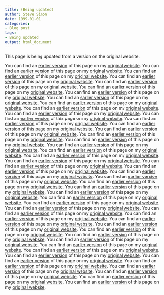 ```yaml
---
title: (Being updated)
author: Steve Simon
date: 1999-01-01
categories:
- Blog post
tags:
- Being updated
output: html_document
---
```


This page is being updated from a version on the original website.

<!---More--->

You can find an [earlier version](http://www.pmean.com/99/arrayBibliography.htm) of this page on my [original website](http://www.pmean.com/original_site.html).
You can find an [earlier version](http://www.pmean.com/99/arrayDataManagement.htm) of this page on my [original website](http://www.pmean.com/original_site.html).
You can find an [earlier version](http://www.pmean.com/99/arrayDesign.htm) of this page on my [original website](http://www.pmean.com/original_site.html).
You can find an [earlier version](http://www.pmean.com/99/arrayDifferentialExpression.htm) of this page on my [original website](http://www.pmean.com/original_site.html).
You can find an [earlier version](http://www.pmean.com/99/arrayImport.htm) of this page on my [original website](http://www.pmean.com/original_site.html).
You can find an [earlier version](http://www.pmean.com/99/arrayNormalization.htm) of this page on my [original website](http://www.pmean.com/original_site.html).
You can find an [earlier version](http://www.pmean.com/99/arraySoftware.htm) of this page on my [original website](http://www.pmean.com/original_site.html).
You can find an [earlier version](http://www.pmean.com/99/arraySupervisedLearning.htm) of this page on my [original website](http://www.pmean.com/original_site.html).
You can find an [earlier version](http://www.pmean.com/99/arrayUnsupervisedLearning.htm) of this page on my [original website](http://www.pmean.com/original_site.html).
You can find an [earlier version](http://www.pmean.com/99/arrayWhatIs.htm) of this page on my [original website](http://www.pmean.com/original_site.html).
You can find an [earlier version](http://www.pmean.com/99/asymmetric.html) of this page on my [original website](http://www.pmean.com/original_site.html).
You can find an [earlier version](http://www.pmean.com/99/bayesian.html) of this page on my [original website](http://www.pmean.com/original_site.html).
You can find an [earlier version](http://www.pmean.com/99/bonferroni.html) of this page on my [original website](http://www.pmean.com/original_site.html).
You can find an [earlier version](http://www.pmean.com/99/chisquared.html) of this page on my [original website](http://www.pmean.com/original_site.html).
You can find an [earlier version](http://www.pmean.com/99/circular.html) of this page on my [original website](http://www.pmean.com/original_site.html).
You can find an [earlier version](http://www.pmean.com/99/dates.html) of this page on my [original website](http://www.pmean.com/original_site.html).
You can find an [earlier version](http://www.pmean.com/99/df.html) of this page on my [original website](http://www.pmean.com/original_site.html).
You can find an [earlier version](http://www.pmean.com/99/diag.html) of this page on my [original website](http://www.pmean.com/original_site.html).
You can find an [earlier version](http://www.pmean.com/99/diagnostic.html) of this page on my [original website](http://www.pmean.com/original_site.html).
You can find an [earlier version](http://www.pmean.com/99/document.html) of this page on my [original website](http://www.pmean.com/original_site.html).
You can find an [earlier version](http://www.pmean.com/99/enotation.html) of this page on my [original website](http://www.pmean.com/original_site.html).
You can find an [earlier version](http://www.pmean.com/99/entry.html) of this page on my [original website](http://www.pmean.com/original_site.html).
You can find an [earlier version](http://www.pmean.com/99/excel.html) of this page on my [original website](http://www.pmean.com/original_site.html).
You can find an [earlier version](http://www.pmean.com/99/grants.html) of this page on my [original website](http://www.pmean.com/original_site.html).
You can find an [earlier version](http://www.pmean.com/99/hypo.html) of this page on my [original website](http://www.pmean.com/original_site.html).
You can find an [earlier version](http://www.pmean.com/99/ideas.html) of this page on my [original website](http://www.pmean.com/original_site.html).
You can find an [earlier version](http://www.pmean.com/99/information.html) of this page on my [original website](http://www.pmean.com/original_site.html).
You can find an [earlier version](http://www.pmean.com/99/injury.html) of this page on my [original website](http://www.pmean.com/original_site.html).
You can find an [earlier version](http://www.pmean.com/99/interim.html) of this page on my [original website](http://www.pmean.com/original_site.html).
You can find an [earlier version](http://www.pmean.com/99/linear.html) of this page on my [original website](http://www.pmean.com/original_site.html).
You can find an [earlier version](http://www.pmean.com/99/logistic.html) of this page on my [original website](http://www.pmean.com/original_site.html).
You can find an [earlier version](http://www.pmean.com/99/longitudinal.html) of this page on my [original website](http://www.pmean.com/original_site.html).
You can find an [earlier version](http://www.pmean.com/99/merging.html) of this page on my [original website](http://www.pmean.com/original_site.html).
You can find an [earlier version](http://www.pmean.com/99/metaanalysis.html) of this page on my [original website](http://www.pmean.com/original_site.html).
You can find an [earlier version](http://www.pmean.com/99/modify.html) of this page on my [original website](http://www.pmean.com/original_site.html).
You can find an [earlier version](http://www.pmean.com/99/page.html) of this page on my [original website](http://www.pmean.com/original_site.html).
You can find an [earlier version](http://www.pmean.com/99/pilot.html) of this page on my [original website](http://www.pmean.com/original_site.html).
You can find an [earlier version](http://www.pmean.com/99/poisson.html) of this page on my [original website](http://www.pmean.com/original_site.html).
You can find an [earlier version](http://www.pmean.com/99/quality.html) of this page on my [original website](http://www.pmean.com/original_site.html).
You can find an [earlier version](http://www.pmean.com/99/random.html) of this page on my [original website](http://www.pmean.com/original_site.html).
You can find an [earlier version](http://www.pmean.com/99/reliability.html) of this page on my [original website](http://www.pmean.com/original_site.html).
You can find an [earlier version](http://www.pmean.com/99/roc.html) of this page on my [original website](http://www.pmean.com/original_site.html).
You can find an [earlier version](http://www.pmean.com/99/rsquared.html) of this page on my [original website](http://www.pmean.com/original_site.html).
You can find an [earlier version](http://www.pmean.com/99/srv_data.html) of this page on my [original website](http://www.pmean.com/original_site.html).
You can find an [earlier version](http://www.pmean.com/99/table.html) of this page on my [original website](http://www.pmean.com/original_site.html).
You can find an [earlier version](http://www.pmean.com/99/ttest.html) of this page on my [original website](http://www.pmean.com/original_site.html).
You can find an [earlier version](http://www.pmean.com/99/typetwo.html) of this page on my [original website](http://www.pmean.com/original_site.html).